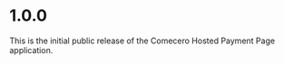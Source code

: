 ﻿<a name="1.0.0"></a>
# 1.0.0

This is the initial public release of the Comecero Hosted Payment Page application.
